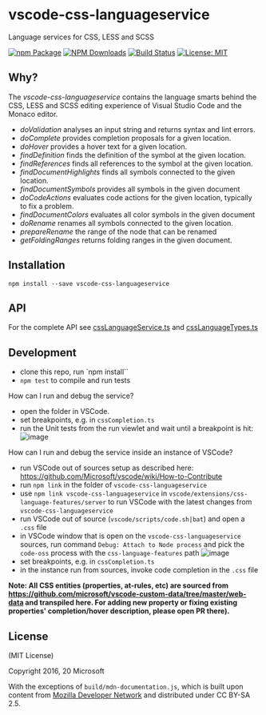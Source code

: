 # vscode-css-languageservice

Language services for CSS, LESS and SCSS

[![npm Package](https://img.shields.io/npm/v/vscode-css-languageservice.svg?style=flat-square)](https://www.npmjs.org/package/vscode-css-languageservice)
[![NPM Downloads](https://img.shields.io/npm/dm/vscode-css-languageservice.svg)](https://npmjs.org/package/vscode-css-languageservice)
[![Build Status](https://github.com/microsoft/vscode-css-languageservice/actions/workflows/node.js.yml/badge.svg)](https://github.com/microsoft/vscode-css-languageservice/actions)
[![License: MIT](https://img.shields.io/badge/License-MIT-yellow.svg)](https://opensource.org/licenses/MIT)

## Why?

The _vscode-css-languageservice_ contains the language smarts behind the CSS,
LESS and SCSS editing experience of Visual Studio Code and the Monaco editor.

-   _doValidation_ analyses an input string and returns syntax and lint errors.
-   _doComplete_ provides completion proposals for a given location.
-   _doHover_ provides a hover text for a given location.
-   _findDefinition_ finds the definition of the symbol at the given location.
-   _findReferences_ finds all references to the symbol at the given location.
-   _findDocumentHighlights_ finds all symbols connected to the given location.
-   _findDocumentSymbols_ provides all symbols in the given document
-   _doCodeActions_ evaluates code actions for the given location, typically to
    fix a problem.
-   _findDocumentColors_ evaluates all color symbols in the given document
-   _doRename_ renames all symbols connected to the given location.
-   _prepareRename_ the range of the node that can be renamed
-   _getFoldingRanges_ returns folding ranges in the given document.

## Installation

    npm install --save vscode-css-languageservice

## API

For the complete API see [cssLanguageService.ts](./src/cssLanguageService.ts)
and [cssLanguageTypes.ts](./src/cssLanguageTypes.ts)

## Development

-   clone this repo, run `npm install``
-   `npm test` to compile and run tests

How can I run and debug the service?

-   open the folder in VSCode.
-   set breakpoints, e.g. in `cssCompletion.ts`
-   run the Unit tests from the run viewlet and wait until a breakpoint is hit:
    ![image](https://user-images.githubusercontent.com/6461412/94239202-bdad4e80-ff11-11ea-99c3-cb9dbeb1c0b2.png)

How can I run and debug the service inside an instance of VSCode?

-   run VSCode out of sources setup as described here:
    https://github.com/Microsoft/vscode/wiki/How-to-Contribute
-   run `npm link` in the folder of `vscode-css-languageservice`
-   use `npm link vscode-css-languageservice` in
    `vscode/extensions/css-language-features/server` to run VSCode with the
    latest changes from `vscode-css-languageservice`
-   run VSCode out of source (`vscode/scripts/code.sh|bat`) and open a `.css`
    file
-   in VSCode window that is open on the `vscode-css-languageservice` sources,
    run command `Debug: Attach to Node process` and pick the `code-oss` process
    with the `css-language-features` path
    ![image](https://user-images.githubusercontent.com/6461412/94242567-842b1200-ff16-11ea-8f85-3ebb72d06ba8.png)
-   set breakpoints, e.g. in `cssCompletion.ts`
-   in the instance run from sources, invoke code completion in the `.css` file

**Note: All CSS entities (properties, at-rules, etc) are sourced from
https://github.com/microsoft/vscode-custom-data/tree/master/web-data and
transpiled here. For adding new property or fixing existing properties'
completion/hover description, please open PR there).**

## License

(MIT License)

Copyright 2016, 20 Microsoft

With the exceptions of `build/mdn-documentation.js`, which is built upon content
from [Mozilla Developer Network](https://developer.mozilla.org/docs/Web) and
distributed under CC BY-SA 2.5.
